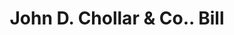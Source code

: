 ---
doi: 10.7916/D8612B95
date_other: '1870'
date_other_textual: 1870-1879
form: printed ephemera
genre:
- Invoices
name:
- John D. Chollar & Co.
object_in_context_url: https://biggert.cul.columbia.edu/items/view/ave_biggert_00531
subject_hierarchical_geographic:
- Worcester, Massachusetts, United States
subject_name:
- John D. Chollar & Co.
title: John D. Chollar & Co.. Bill
sort_title: John D. Chollar & Co.. Bill
call_number: ave_biggert_00531
coordinates:
- 42.266666666666666,-71.8
pid: ave_biggert_00531
identifiers: ave_biggert_00531
thumbnail: https://derivativo-1.library.columbia.edu/iiif/2/ldpd:343555/full/!256,256/0/native.jpg
permalink: "/items/ave_biggert_00531/"
layout: iiif-image-page
---